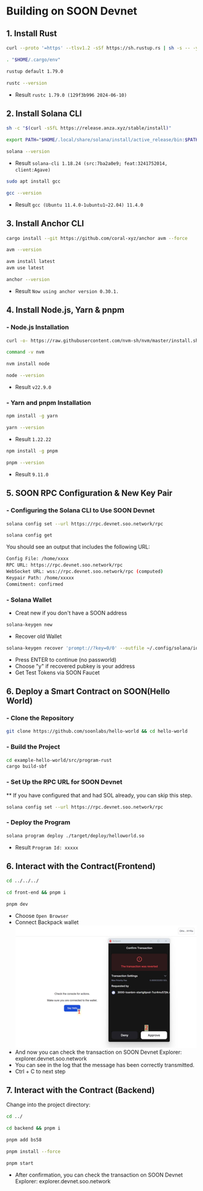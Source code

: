 # Building on SOON Devnet

## 1. Install Rust
```Bash
curl --proto '=https' --tlsv1.2 -sSf https://sh.rustup.rs | sh -s -- -y
```
```Bash
. "$HOME/.cargo/env"
```
```Bash
rustup default 1.79.0
```
```Bash
rustc --version
```
- Result `rustc 1.79.0 (129f3b996 2024-06-10)`
## 2. Install Solana CLI
```Bash
sh -c "$(curl -sSfL https://release.anza.xyz/stable/install)"
```
```Bash
export PATH="$HOME/.local/share/solana/install/active_release/bin:$PATH"
```
```Bash
solana --version
```
- Result `solana-cli 1.18.24 (src:7ba2a0e9; feat:3241752014, client:Agave)`
```Bash
sudo apt install gcc
```
```Bash
gcc --version
```
- Result `gcc (Ubuntu 11.4.0-1ubuntu1~22.04) 11.4.0`
## 3. Install Anchor CLI
```Bash
cargo install --git https://github.com/coral-xyz/anchor avm --force
```
```Bash
avm --version
```
```Bash
avm install latest
avm use latest
```
```Bash
anchor --version
```
- Result `Now using anchor version 0.30.1.`
## 4. Install Node.js, Yarn & pnpm
### - Node.js Installation
```Bash
curl -o- https://raw.githubusercontent.com/nvm-sh/nvm/master/install.sh | bash
```
```Bash
command -v nvm
```
```Bash
nvm install node
```
```Bash
node --version
```
- Result `v22.9.0`
### - Yarn and pnpm Installation
```Bash
npm install -g yarn
```
```Bash
yarn --version
```
- Result `1.22.22`
```Bash
npm install -g pnpm
```
```Bash
pnpm --version
```
- Result `9.11.0`
## 5. SOON RPC Configuration & New Key Pair
### - Configuring the Solana CLI to Use SOON Devnet
```Bash
solana config set --url https://rpc.devnet.soo.network/rpc
```
```Bash
solana config get
```
You should see an output that includes the following URL:
```Bash
Config File: /home/xxxx
RPC URL: https://rpc.devnet.soo.network/rpc
WebSocket URL: wss://rpc.devnet.soo.network/rpc (computed)
Keypair Path: /home/xxxxx
Commitment: confirmed
```
### - Solana Wallet
- Creat new if you don't have a SOON address
```Bash
solana-keygen new
```
- Recover old Wallet
```Bash
solana-keygen recover 'prompt://?key=0/0' --outfile ~/.config/solana/id.json
```
* Press ENTER to continue (no passworld)
* Choose "y" if recovered pubkey is your address
* Get Test Tokens via SOON Faucet
## 6. Deploy a Smart Contract on SOON(Hello World)
### - Clone the Repository
```Bash
git clone https://github.com/soonlabs/hello-world && cd hello-world
```
### - Build the Project
```Bash
cd example-hello-world/src/program-rust
cargo build-sbf
```
### - Set Up the RPC URL for SOON Devnet
** If you have configured that and had SOL already, you can skip this step.
```Bash
solana config set --url https://rpc.devnet.soo.network/rpc
```
### - Deploy the Program
```Bash
solana program deploy ./target/deploy/helloworld.so
```
- Result `Program Id: xxxxx`
## 6. Interact with the Contract(Frontend)
```Bash
cd ../../../
```
```Bash
cd front-end && pnpm i
```
```Bash
pnpm dev
```
* Choose `Open Browser`
* Connect Backpack wallet
![Picture](https://github.com/ToanBm/soon-devnet/blob/main/soon1.jpg)
* And now you can check the transaction on SOON Devnet Explorer:
 explorer.devnet.soo.network
* You can see in the log that the message has been correctly transmitted.
* Ctrl + C to next step
## 7. Interact with the Contract (Backend)
Change into the project directory:
```Bash
cd ../
```
```Bash
cd backend && pnpm i
```
```Bash
pnpm add bs58
```
```Bash
pnpm install --force
```
```Bash
pnpm start
```
* After confirmation, you can check the transaction on SOON Devnet Explorer:
explorer.devnet.soo.network



























